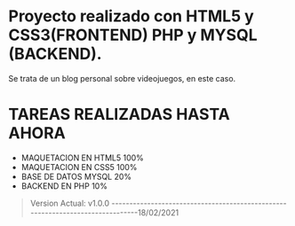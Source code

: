 # Proyecto realizado con HTML5 y CSS3(FRONTEND) PHP y MYSQL (BACKEND).

Se trata de un blog personal sobre videojuegos, en este caso.


# TAREAS REALIZADAS HASTA AHORA
- MAQUETACION EN HTML5 100%
- MAQUETACION EN CSS5 100%
- BASE DE DATOS MYSQL  20%
- BACKEND EN PHP 10%

> Version Actual: v1.0.0 -------------------------------------------------------------------------------18/02/2021